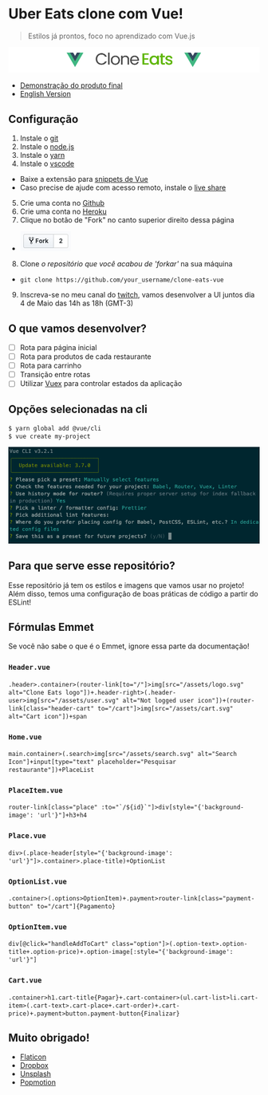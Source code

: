 # Uber Eats clone com Vue!
> Estilos já prontos, foco no aprendizado com Vue.js

![Uber Eats clone com Vue!](docs/README.jpg)

* [Demonstração do produto final](https://agile-hollows-21544.herokuapp.com/)
* [English Version](README_EN.md)

## Configuração
1. Instale o [git](https://git-scm.com/downloads)
2. Instale o [node.js](https://nodejs.org/en/)
3. Instale o [yarn](https://yarnpkg.com/lang/en/docs/install/)
4. Instale o [vscode](https://code.visualstudio.com/)
* Baixe a extensão para [snippets de Vue](https://marketplace.visualstudio.com/items?itemName=octref.vetur)
* Caso precise de ajude com acesso remoto, instale o [live share](https://marketplace.visualstudio.com/items?itemName=MS-vsliveshare.vsliveshare)
5. Crie uma conta no [Github](https://github.com/)
6. Crie uma conta no [Heroku](http://heroku.com)
7. Clique no botão de "Fork" no canto superior direito dessa página
* ![Botão de "Fork"](docs/fork.png)
8. Clone *o repositório que você acabou de 'forkar'* na sua máquina
* `git clone https://github.com/your_username/clone-eats-vue`
9. Inscreva-se no meu canal do [twitch](https://www.twitch.tv/patrickcoding), vamos desenvolver a UI juntos dia 4 de Maio das 14h as 18h (GMT-3)

## O que vamos desenvolver?
* [ ] Rota para página inicial
* [ ] Rota para produtos de cada restaurante
* [ ] Rota para carrinho
* [ ] Transição entre rotas
* [ ] Utilizar [Vuex](https://vuex.vuejs.org/) para controlar estados da aplicação

## Opções selecionadas na cli
```
$ yarn global add @vue/cli
$ vue create my-project
```

![Opções selecionadas](docs/options.png)

## Para que serve esse repositório?
Esse repositório já tem os estilos e imagens que vamos usar no projeto! Além disso, temos uma configuração de boas práticas de código a partir do ESLint!

## Fórmulas Emmet
Se você não sabe o que é o Emmet, ignore essa parte da documentação!

### `Header.vue`
```
.header>.container>(router-link[to="/"]>img[src="/assets/logo.svg" alt="Clone Eats logo"])+.header-right>(.header-user>img[src="/assets/user.svg" alt="Not logged user icon"])+(router-link[class="header-cart" to="/cart"]>img[src="/assets/cart.svg" alt="Cart icon"])+span
```

### `Home.vue`
```
main.container>(.search>img[src="/assets/search.svg" alt="Search Icon"]+input[type="text" placeholder="Pesquisar restaurante"])+PlaceList
```

### `PlaceItem.vue`
```
router-link[class="place" :to="`/${id}`"]>div[style="{'background-image': 'url'}"]+h3+h4
```

### `Place.vue`
```
div>(.place-header[style="{'background-image': 'url'}"]>.container>.place-title)+OptionList
```

### `OptionList.vue`
```
.container>(.options>OptionItem)+.payment>router-link[class="payment-button" to="/cart"]{Pagamento}
```

### `OptionItem.vue`
```
div[@click="handleAddToCart" class="option"]>(.option-text>.option-title+.option-price)+.option-image[:style="{'background-image': 'url'}"]
```

### `Cart.vue`
```
.container>h1.cart-title{Pagar}+.cart-container>(ul.cart-list>li.cart-item>(.cart-text>.cart-place+.cart-order)+.cart-price)+.payment>button.payment-button{Finalizar}
```

## Muito obrigado!
* [Flaticon](https://www.flaticon.com/)
* [Dropbox](https://dropbox.com)
* [Unsplash](http://unsplash.com)
* [Popmotion](https://popmotion.io)